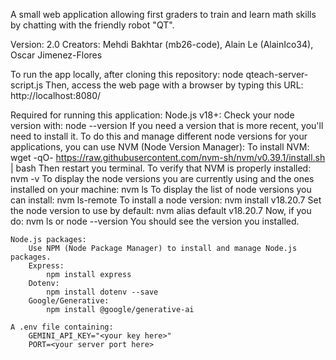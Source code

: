 A small web application allowing first graders to train and learn math skills by chatting with the friendly robot "QT".

Version: 2.0
Creators: Mehdi Bakhtar (mb26-code), Alain Le (AlainIco34), Oscar Jimenez-Flores

To run the app locally, after cloning this repository:
    node qteach-server-script.js
Then, access the web page with a browser by typing this URL:
    http://localhost:8080/


Required for running this application:
    Node.js v18+:
        Check your node version with:
            node --version
        If you need a version that is more recent, you'll need to install it.
        To do this and manage different node versions for your applications, you can use NVM (Node Version Manager):
            To install NVM:
                wget -qO- https://raw.githubusercontent.com/nvm-sh/nvm/v0.39.1/install.sh | bash
            Then restart you terminal.
            To verify that NVM is properly installed:
                nvm -v
            To display the node versions you are currently using and the ones installed on your machine:
                nvm ls
            To display the list of node versions you can install:
                nvm ls-remote
            To install a node version:
                nvm install v18.20.7
            Set the node version to use by default:
                nvm alias default v18.20.7
            Now, if you do:
                nvm ls
                or
                node --version
            You should see the version you installed.

    Node.js packages:
        Use NPM (Node Package Manager) to install and manage Node.js packages.
        Express:
            npm install express
        Dotenv:
            npm install dotenv --save
        Google/Generative:
            npm install @google/generative-ai
    
    A .env file containing:
        GEMINI_API_KEY="<your key here>"
        PORT=<your server port here>
